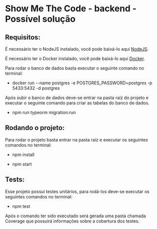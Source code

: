# Show Me The Code - backend - Possível solução

## Requisitos:

É necessário ter o NodeJS instalado, você pode baixá-lo aqui [NodeJS](https://nodejs.org/en/).

É necessário ter o Docker instalado, você pode baixá-lo aqui [Docker](https://hub.docker.com/).

Para rodar o banco de dados basta executar o seguinte comando no terminal:

- docker run --name postgres -e POSTGRES_PASSWORD=postgres -p 5433:5432 -d postgres

Após subir o banco de dados deve-se entrar na pasta raíz do projeto e executar o seguinte comando para criar as tabelas do banco de dados.

 - npm run typeorm migration:run 

## Rodando o projeto: 

Para rodar o projeto basta entrar na pasta raíz e executar os seguintes comandos no terminal: 

 - npm install

 - npm start

## Tests:

Esse projeto possui testes unitários, para rodá-los deve-se executar os seguintes comandos no terminal: 

 - npm test

Após o comando ter sido executado será gerada uma pasta chamada Coverage que possuirá informações sobre a cobertura dos testes.